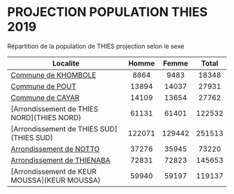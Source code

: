 # PROJECTION POPULATION THIES 2019
	
Répartition de la population de THIES projection selon le sexe
	
| Localite  | Homme | Femme | Total |
| --------- |:-----:|:-----:|:-----:|
| [Commune de KHOMBOLE](KHOMBOLE) | 8864 | 9483 | 18348 |
| [Commune de POUT](POUT) | 13894 | 14037 | 27931 |
| [Commune de CAYAR](CAYAR) | 14109 | 13654 | 27762 |
| [Arrondissement de THIES NORD](THIES NORD) | 61131 | 61401 | 122532 |
| [Arrondissement de THIES SUD](THIES SUD) | 122071 | 129442 | 251513 |
| [Arrondissement de NOTTO](NOTTO) | 37276 | 35945 | 73220 |
| [Arrondissement de THIENABA](THIENABA) | 72831 | 72823 | 145653 |
| [Arrondissement de KEUR MOUSSA](KEUR MOUSSA) | 59940 | 59197 | 119137 |
